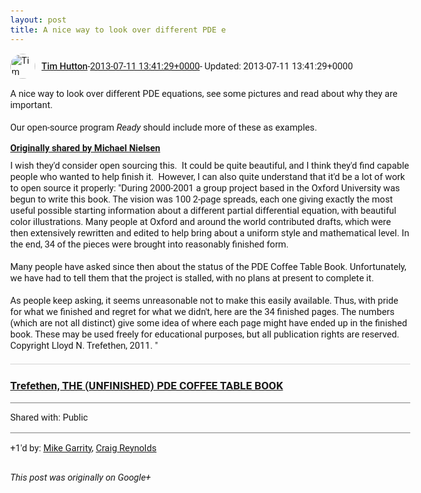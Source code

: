 ```yaml
---
layout: post
title: A nice way to look over different PDE e
---
```


<html><head><meta charset="utf-8"><title>A nice way to look over different PDE equations, see some pictures and read a...</title><style>body {font: 11pt Roboto, Arial, sans-serif; max-width: 640px; margin: 24px;}.author-photo {border-radius: 50%; margin-right: 10px; width: 40px;}.author {font-weight: 500;}.main-content {margin: 15px 0 15px;}.post-title {font-weight: bold;}.location {display: block; margin-top: 15px;}.location img {float: left; margin-right: 5px; width: 20px;}.media-link {display: inline-block; max-width: 100%; vertical-align: top;}.media-link p {margin-top: 5px; max-height: 4em; overflow: scroll;}.media {max-height: 100vh; max-width: 100%;}.video-placeholder {background: black; display: flex; height: 300px; max-width: 100%; width: 640px;}.play-icon {border-bottom: 30px solid transparent; border-left: 50px solid white; border-top: 30px solid transparent; color: white; margin: auto;}.album {max-height: 800px; overflow: scroll; width: calc(100vw - 48px);}.album .media-link {margin-right: 5px; max-width: 250px;}.album .media {max-height: 250px;}.link-embed {border-top: 1px solid lightgrey; display: block; margin-top: 20px;}.link-embed img {max-width: 100%;}.inline-link-embed {display: block;}.inline-link-embed img {vertical-align: middle;}.link-title {display: inline-block; font-size: medium; font-weight: 300; padding-left: 1em;}.reshare-attribution {display: block; font-weight: bold; margin-bottom: 10px;}.poll-image {margin-bottom: 5px; max-height: 300px; max-width: 500px;}.poll-choice {align-items: center; display: flex; margin-bottom: 5px; max-width: 500px;}.poll-choice-percentage {background-color: lightblue; height: 100%; left: 0; position: absolute; z-index: -1;}.poll-choice-selected {margin-right: 5px;}.poll-choice-results {border: 1px solid lightgray; border-radius: 5px; display: flex; line-height: 40px; overflow: hidden; padding: 0 8px; position: relative;}.poll-choice-results, .poll-choice-description {flex-grow: 1; margin-right: 10px;}.poll-choice-image {width: 100%;}.poll-choice-image, .poll-choice-image img {max-height: 40px; max-width: 100px;}.poll-choice-votes {max-height: 100px; overflow: auto;}.plus-entity-embed {color: black; display: block; text-decoration: none;}.plus-entity-embed-cover-photo {max-height: 300px; max-width: 100%;}.plus-entity-embed-info {padding: 0 1em 1em;}.plus-entity-embed-info h2 {font-weight: 500; margin: 10px 0;}.plus-entity-embed-info p {font-size: small; margin: 0;}.collection-owner-avatar {border-radius: 50%; border: 2px solid white; height: 40px; margin-top: -22px;}.visibility {padding: 1em 0; border-top: 1px solid grey;}.post-activity {padding: 1em 0; border-top: 1px solid grey;}.comments {border-top: 1px solid gray; padding-top: 1em;}.comment + .comment {margin-top: 1em;}.comment .media-link, .comment .inline-link-embed {margin-top: 5px;}</style></head><body><div style="margin-bottom:1em;"><div style="display:flex; align-items:center"><img class="author-photo" src="https://lh4.googleusercontent.com/-epo4ZZKNqEw/AAAAAAAAAAI/AAAAAAAAVSU/qu3LpcHEnoQ/s64-c/photo.jpg" alt="Tim Hutton"><a href="https://plus.google.com/+TimHutton" target="_blank" class="author">Tim Hutton</a> - <a target="_blank" href="https://plus.google.com/+TimHutton/posts/2Xa89sgd4M9">2013-07-11 13:41:29+0000</a><span> - Updated: 2013-07-11 13:41:29+0000</span></div><div class="main-content">A nice way to look over different PDE equations, see some pictures and read about why they are important.<br><br>Our open-source program <i>Ready</i> should include more of these as examples.</div><div><a target="_blank" href="https://plus.google.com/+MichaelNielsen/posts/5pf2jKj87sd" class="reshare-attribution">Originally shared by Michael Nielsen</a>I wish they&#39;d consider open sourcing this.  It could be quite beautiful, and I think they&#39;d find capable people who wanted to help finish it.  However, I can also quite understand that it&#39;d be a lot of work to open source it properly: &quot;During 2000-2001 a group project based in the Oxford University was begun to write this book. The vision was 100 2-page spreads, each one giving exactly the most useful possible starting information about a different partial differential equation, with beautiful color illustrations. Many people at Oxford and around the world contributed drafts, which were then extensively rewritten and edited to help bring about a uniform style and mathematical level. In the end, 34 of the pieces were brought into reasonably finished form. <br><br>Many people have asked since then about the status of the PDE Coffee Table Book. Unfortunately, we have had to tell them that the project is stalled, with no plans at present to complete it. <br><br>As people keep asking, it seems unreasonable not to make this easily available. Thus, with pride for what we finished and regret for what we didn&#39;t, here are the 34 finished pages. The numbers (which are not all distinct) give some idea of where each page might have ended up in the finished book. These may be used freely for educational purposes, but all publication rights are reserved. Copyright Lloyd N. Trefethen, 2011. &quot;<a href="http://people.maths.ox.ac.uk/trefethen/pdectb.html" target="_blank" class="link-embed"><h3> Trefethen, THE (UNFINISHED) PDE COFFEE TABLE BOOK </h3></a></div></div><div class="visibility">Shared with: Public</div><div class="post-activity"><div class="plus-oners">+1'd by: <a href="https://plus.google.com/102393900627184112254">Mike Garrity</a>, <a href="https://plus.google.com/+CraigReynolds">Craig Reynolds</a></div></div></body></html>

<i>This post was originally on Google+</i>
